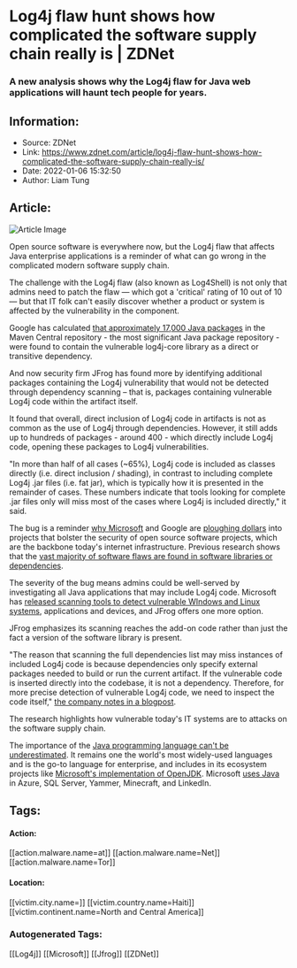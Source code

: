 # Log4j flaw hunt shows how complicated the software supply chain really is | ZDNet
### A new analysis shows why the Log4j flaw for Java web applications will haunt tech people for years.

## Information:
+ Source: ZDNet
+ Link: https://www.zdnet.com/article/log4j-flaw-hunt-shows-how-complicated-the-software-supply-chain-really-is/
+ Date: 2022-01-06 15:32:50
+ Author: Liam Tung


## Article:
![Article Image](https://www.zdnet.com/a/img/resize/9eedd3470e60297fb3ecf81990aeecc33d06ec71/2021/11/02/8743055d-79ce-47a3-a7fd-2d829b9c76ad/shutterstock-1024665187.jpg?width=770&height=578&fit=crop&auto=webp)

Open source software is everywhere now, but the Log4j flaw that affects Java enterprise applications is a reminder of what can go wrong in the complicated modern software supply chain.

The challenge with the Log4j flaw (also known as Log4Shell) is not only that admins need to patch the flaw — which got a 'critical' rating of 10 out of 10 — but that IT folk can't easily discover whether a product or system is affected by the vulnerability in the component. 

Google has calculated [that approximately 17,000 Java packages](https://security.googleblog.com/2021/12/understanding-impact-of-apache-log4j.html) in the Maven Central repository - the most significant Java package repository - were found to contain the vulnerable log4j-core library as a direct or transitive dependency. 

And now security firm JFrog has found more by identifying additional packages containing the Log4j vulnerability that would not be detected through dependency scanning – that is, packages containing vulnerable Log4j code within the artifact itself.

It found that overall, direct inclusion of Log4j code in artifacts is not as common as the use of Log4j through dependencies. However, it still adds up to hundreds of packages - around 400 - which directly include Log4j code, opening these packages to Log4j vulnerabilities. 

"In more than half of all cases (~65%), Log4j code is included as classes directly (i.e. direct inclusion / shading), in contrast to including complete Log4j .jar files (i.e. fat jar), which is typically how it is presented in the remainder of cases. These numbers indicate that tools looking for complete .jar files only will miss most of the cases where Log4j is included directly," it said.

The bug is a reminder [why Microsoft](https://www.zdnet.com/article/google-aws-rackspace-affected-by-heartbleed-openssl-flaw-but-azure-escapes/) and Google are [ploughing dollars](https://www.zdnet.com/article/google-is-backing-security-reviews-of-these-key-open-source-projects/) into projects that bolster the security of open source software projects, which are the backbone today's internet infrastructure. Previous research shows that the [vast majority of software flaws are found in software libraries or dependencies](https://www.zdnet.com/article/more-than-75-of-all-vulnerabilities-reside-in-indirect-dependencies/).  






The severity of the bug means admins could be well-served by investigating all Java applications that may include Log4j code. Microsoft has [released scanning tools to detect vulnerable WIndows and Linux systems](https://www.zdnet.com/article/log4j-flaw-attacks-are-causing-lots-of-problems-microsoft-warns/), applications and devices, and JFrog offers one more option.  

JFrog emphasizes its scanning reaches the add-on code rather than just the fact a version of the software library is present. 

"The reason that scanning the full dependencies list may miss instances of included Log4j code is because dependencies only specify external packages needed to build or run the current artifact. If the vulnerable code is inserted directly into the codebase, it is not a dependency. Therefore, for more precise detection of vulnerable Log4j code, we need to inspect the code itself," [the company notes in a blogpost](https://jfrog.com/blog/log4j-vulnerability-alert-100s-of-exposed-packages-uncovered-in-maven-central/). 

The research highlights how vulnerable today's IT systems are to attacks on the software supply chain.

The importance of the [Java programming language can't be underestimated](https://www.zdnet.com/article/programming-languages-java-founder-james-gosling-reveals-more-on-java-and-android/). It remains one the world's most widely-used languages and is the go-to language for enterprise, and includes in its ecosystem projects like [Microsoft's implementation of OpenJDK](https://www.zdnet.com/article/java-developers-microsofts-openjdk-build-is-now-generally-available/). Microsoft [uses Java](https://www.zdnet.com/article/java-developers-microsofts-openjdk-build-is-now-generally-available/) in Azure, SQL Server, Yammer, Minecraft, and LinkedIn.





## Tags:

#### Action:
[[action.malware.name=at]] [[action.malware.name=Net]] [[action.malware.name=Tor]]

#### Location:
[[victim.city.name=]] [[victim.country.name=Haiti]] [[victim.continent.name=North and Central America]]

### Autogenerated Tags:
[[Log4j]] [[Microsoft]] [[Jfrog]] [[ZDNet]]

